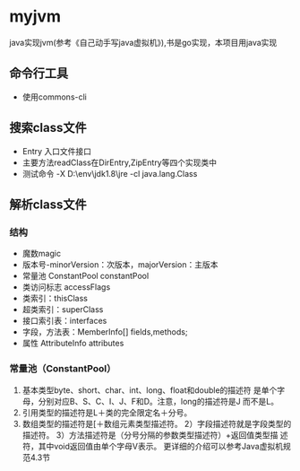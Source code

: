 # myjvm
java实现jvm(参考《自己动手写java虚拟机》),书是go实现，本项目用java实现
## 命令行工具
* 使用commons-cli
## 搜索class文件
* Entry 入口文件接口
* 主要方法readClass在DirEntry,ZipEntry等四个实现类中
* 测试命令  -X D:\env\jdk1.8\jre -cl java.lang.Class 
## 解析class文件
### 结构
* 魔数magic
* 版本号-minorVersion：次版本，majorVersion：主版本
* 常量池 ConstantPool constantPool
* 类访问标志 accessFlags
* 类索引：thisClass
* 超类索引：superClass
* 接口索引表：interfaces
* 字段，方法表：MemberInfo[] fields,methods;
* 属性 AttributeInfo attributes
### 常量池（ConstantPool）
1. 基本类型byte、short、char、int、long、float和double的描述符 是单个字母，分别对应B、S、C、I、J、F和D。注意，long的描述符是J
而不是L。 
2. 引用类型的描述符是L＋类的完全限定名＋分号。 
3.  数组类型的描述符是[＋数组元素类型描述符。 2）字段描述符就是字段类型的描述符。 3）方法描述符是（分号分隔的参数类型描述符）+返回值类型描 述符，其中void返回值由单个字母V表示。 更详细的介绍可以参考Java虚拟机规范4.3节